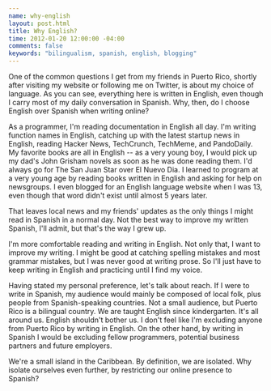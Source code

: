 ```yaml
---
name: why-english
layout: post.html
title: Why English?
time: 2012-01-20 12:00:00 -04:00
comments: false
keywords: "bilingualism, spanish, english, blogging"
---
```


One of the common questions I get from my friends in Puerto Rico, shortly after visiting my website or following me on Twitter, is about my choice of language. As you can see, everything here is written in English, even though I carry most of my daily conversation in Spanish. Why, then, do I choose English over Spanish when writing online?

<!-- more -->

As a programmer, I'm reading documentation in English all day. I'm writing function names in English, catching up with the latest startup news in English, reading Hacker News, TechCrunch, TechMeme, and PandoDaily. My favorite books are all in English -- as a very young boy, I would pick up my dad's John Grisham novels as soon as he was done reading them. I'd always go for The San Juan Star over El Nuevo Dia. I learned to program at a very young age by reading books written in English and asking for help on newsgroups. I even blogged for an English language website when I was 13, even though that word didn't exist until almost 5 years later. 

That leaves local news and my friends' updates as the only things I might read in Spanish in a normal day. Not the best way to improve my written Spanish, I'll admit, but that's the way I grew up.

I'm more comfortable reading and writing in English. Not only that, I want to improve my writing. I might be good at catching spelling mistakes and most grammar mistakes, but I was never good at writing prose. So I'll just have to keep writing in English and practicing until I find my voice.

Having stated my personal preference, let's talk about reach. If I were to write in Spanish, my audience would mainly be composed of local folk, plus people from Spanish-speaking countries. Not a small audience, but Puerto Rico is a bilingual country. We are taught English since kindergarten. It's all around us. English shouldn't bother us. I don't feel like I'm excluding anyone from Puerto Rico by writing in English. On the other hand, by writing in Spanish I would be excluding fellow programmers, potential business partners and future employers.

We're a small island in the Caribbean. By definition, we are isolated. Why isolate ourselves even further, by restricting our online presence to Spanish?
